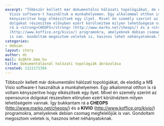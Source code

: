 ```yaml
---
excerpt: "Többször kellett már dokumentálni hálózati topológiákat, de eleddig a M$
  Visio software-t használtuk a munkahelyemen. Egy alkalommal otthon is rá voltam
  kényszerítve hogy elkészítsek egy ilyet. Mivel én személy szerint az opensource
  dolgokat részesítem előnyben ezért körülnéztem milyen lehetőségeim vannak. Így bukkantam
  rá a <strong>CHEOPS</strong> (http://www.marko.net/cheops/) és a <strong>KIVIO</strong>
  (http://www.koffice.org/kivio/) programokra, amelyeknek debian csomag megfelelőjük
  is van. Gondoltam megosztom veletek is, hasznos lehet néhányatoknak.\r\n"
categories:
- debian
layout: story
author: dc
mail: dc@ktk.bme.hu
title: Dokumentálásnál halózati topológiák ábrázolása
created: 1121171394
---
```

Többször kellett már dokumentálni hálózati topológiákat, de eleddig a M$ Visio software-t használtuk a munkahelyemen. Egy alkalommal otthon is rá voltam kényszerítve hogy elkészítsek egy ilyet. Mivel én személy szerint az opensource dolgokat részesítem előnyben ezért körülnéztem milyen lehetőségeim vannak. Így bukkantam rá a <strong>CHEOPS</strong> (http://www.marko.net/cheops/) és a <strong>KIVIO</strong> (http://www.koffice.org/kivio/) programokra, amelyeknek debian csomag megfelelőjük is van. Gondoltam megosztom veletek is, hasznos lehet néhányatoknak.
